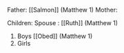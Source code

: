 Father: [[Salmon]] (Matthew 1)
Mother: 

Children:
Spouse : [[Ruth]] (Matthew 1)
1) Boys
	[[Obed]] (Matthew 1)
2) Girls
	